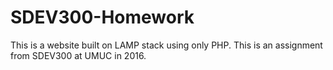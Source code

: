 # SDEV300-Homework
This is a website built on LAMP stack using only PHP. This is an assignment from SDEV300 at UMUC in 2016. 
